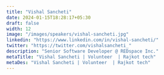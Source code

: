 ```yaml
---
title: "Vishal Sancheti"
date: 2024-01-15T18:28:17+05:30
draft: false
width: 12
image: "/images/speakers/vishal-sancheti.jpg"
linkedin: "https://www.linkedin.com/in/vishal-sancheti/"
twitter: "https://twitter.com/vishalsancheti_"
description: "Senior Software Developer @ REDspace Inc."
metaTitle: "Vishal Sancheti | Volunteer  | Rajkot tech"
metaDes: "Vishal Sancheti | Volunteer  | Rajkot tech"
---
```

